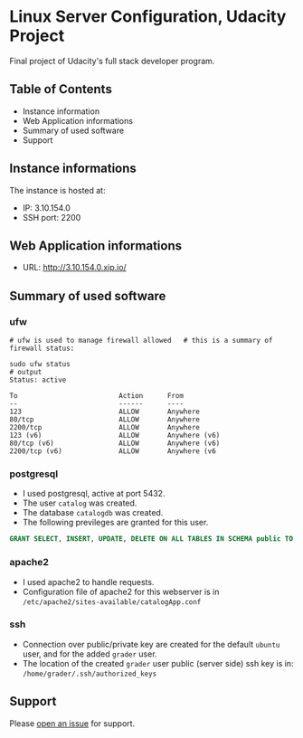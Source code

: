 # Linux Server Configuration, Udacity Project

Final project of Udacity's full stack developer program.

## Table of Contents

- Instance information
- Web Application informations
- Summary of used software
- Support

## Instance informations

The instance is hosted at:

- IP: 3.10.154.0
- SSH port: 2200

## Web Application informations

- URL: http://3.10.154.0.xip.io/

## Summary of used software

### ufw

    # ufw is used to manage firewall allowed   # this is a summary of firewall status:

    sudo ufw status
    # output
    Status: active

    To                         Action      From
    --                         ------      ----
    123                        ALLOW       Anywhere                  
    80/tcp                     ALLOW       Anywhere                  
    2200/tcp                   ALLOW       Anywhere                  
    123 (v6)                   ALLOW       Anywhere (v6)             
    80/tcp (v6)                ALLOW       Anywhere (v6)             
    2200/tcp (v6)              ALLOW       Anywhere (v6

### postgresql

- I used postgresql, active at port 5432.  
- The user `catalog` was created.  
- The database `catalogdb` was created.  
- The following previleges are granted for this user.  

```sql
GRANT SELECT, INSERT, UPDATE, DELETE ON ALL TABLES IN SCHEMA public TO catalog;
```

### apache2

- I used apache2 to handle requests.
- Configuration file of apache2 for this webserver is in `/etc/apache2/sites-available/catalogApp.conf`  

### ssh

- Connection over public/private key are created for the default `ubuntu` user, and for the added `grader` user.
- The location of the created `grader` user public (server side) ssh key is in: `/home/grader/.ssh/authorized_keys`


## Support

Please [open an issue](https://github.com/fraction/readme-boilerplate/issues/new) for support.
